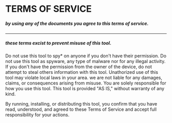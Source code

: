 # TERMS OF SERVICE 

##### by using any of the documents you agree to this terms of service.
-------------------------------------------------------------------------
##### these terms excist to prevent misuse of this tool.
Do not use this tool to spy* on anyone if you don't have their permission.
Do not use this tool as spyware, any type of malware nor for any illegal activity.
If you don't have the permission from the owner of the device, do not attempt to steal others information with this tool.
Unathorized use of this tool may violate local laws in your area.
we are not liable for any damages, claims, or consequences arising from misuse. You are solely responsible for how you use this tool.
This tool is provided "AS IS," without warranty of any kind.  

By running, installing, or distributing this tool, you confirm that you have read, understood, and agreed to these Terms of Service and accept full responsibility for your actions.
